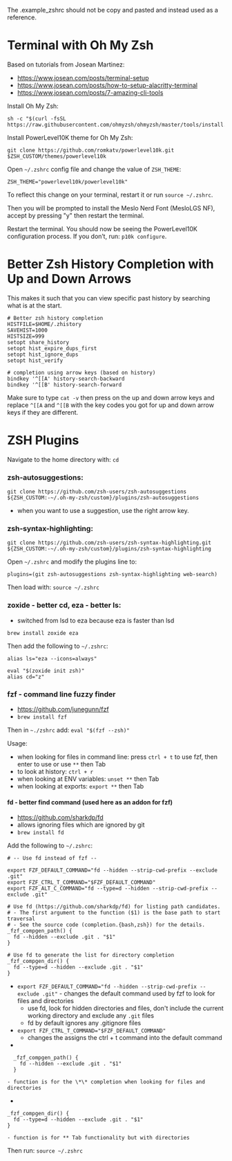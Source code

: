 The .example_zshrc should not be copy and pasted and instead used as a reference.

# Terminal with Oh My Zsh

Based on tutorials from Josean Martinez:

- https://www.josean.com/posts/terminal-setup
- https://www.josean.com/posts/how-to-setup-alacritty-terminal
- https://www.josean.com/posts/7-amazing-cli-tools

Install Oh My Zsh:

```
sh -c "$(curl -fsSL https://raw.githubusercontent.com/ohmyzsh/ohmyzsh/master/tools/install.sh)"
```

Install PowerLevel10K theme for Oh My Zsh:

```
git clone https://github.com/romkatv/powerlevel10k.git $ZSH_CUSTOM/themes/powerlevel10k
```

Open `~/.zshrc` config file and change the value of `ZSH_THEME`:

```
ZSH_THEME="powerlevel10k/powerlevel10k"
```

To reflect this change on your terminal, restart it or run `source ~/.zshrc`.

Then you will be prompted to install the Meslo Nerd Font (MesloLGS NF), accept by pressing "y" then restart the terminal.

Restart the terminal. You should now be seeing the PowerLevel10K configuration process. If you don’t, run: `p10k configure`.

# Better Zsh History Completion with Up and Down Arrows

This makes it such that you can view specific past history by searching what is at the start.

```
# Better zsh history completion
HISTFILE=$HOME/.zhistory
SAVEHIST=1000
HISTSIZE=999
setopt share_history
setopt hist_expire_dups_first
setopt hist_ignore_dups
setopt hist_verify

# completion using arrow keys (based on history)
bindkey '^[[A' history-search-backward
bindkey '^[[B' history-search-forward
```

Make sure to type `cat -v` then press on the up and down arrow keys and replace `^[[A` and `^[[B` with the key codes you got for up and down arrow keys if they are different.

# ZSH Plugins

Navigate to the home directory with: `cd`

### zsh-autosuggestions:

```
git clone https://github.com/zsh-users/zsh-autosuggestions ${ZSH_CUSTOM:-~/.oh-my-zsh/custom}/plugins/zsh-autosuggestions
```

- when you want to use a suggestion, use the right arrow key.

### zsh-syntax-highlighting:

```
git clone https://github.com/zsh-users/zsh-syntax-highlighting.git ${ZSH_CUSTOM:-~/.oh-my-zsh/custom}/plugins/zsh-syntax-highlighting
```

Open `~/.zshrc` and modify the plugins line to:

```
plugins=(git zsh-autosuggestions zsh-syntax-highlighting web-search)
```

Then load with: `source ~/.zshrc`

### zoxide - better cd, eza - better ls:

- switched from lsd to eza because eza is faster than lsd

```
brew install zoxide eza
```

Then add the following to `~/.zshrc`:

```
alias ls="eza --icons=always"

eval "$(zoxide init zsh)"
alias cd="z"
```

### fzf - command line fuzzy finder

- https://github.com/junegunn/fzf
- `brew install fzf`

Then in `~./zshrc` add: `eval "$(fzf --zsh)"`

Usage:

- when looking for files in command line: press `ctrl + t` to use fzf, then enter to use or use `**` then Tab
- to look at history: `ctrl + r`
- when looking at ENV variables: `unset **` then Tab
- when looking at exports: `export **` then Tab

#### fd - better find command (used here as an addon for fzf)

- https://github.com/sharkdp/fd
- allows ignoring files which are ignored by git
- `brew install fd`

Add the following to `~/.zshrc`:

```
# -- Use fd instead of fzf --

export FZF_DEFAULT_COMMAND="fd --hidden --strip-cwd-prefix --exclude .git"
export FZF_CTRL_T_COMMAND="$FZF_DEFAULT_COMMAND"
export FZF_ALT_C_COMMAND="fd --type=d --hidden --strip-cwd-prefix --exclude .git"

# Use fd (https://github.com/sharkdp/fd) for listing path candidates.
# - The first argument to the function ($1) is the base path to start traversal
# - See the source code (completion.{bash,zsh}) for the details.
_fzf_compgen_path() {
  fd --hidden --exclude .git . "$1"
}

# Use fd to generate the list for directory completion
_fzf_compgen_dir() {
  fd --type=d --hidden --exclude .git . "$1"
}
```

- `export FZF_DEFAULT_COMMAND="fd --hidden --strip-cwd-prefix --exclude .git"` - changes the default command used by fzf to look for files and directories
  - use fd, look for hidden directories and files, don't include the current working directory and exclude any `.git` files
  - fd by default ignores any .gitignore files
- `export FZF_CTRL_T_COMMAND="$FZF_DEFAULT_COMMAND"`
  - changes the assigns the ctrl + t command into the default command
-

```
  _fzf_compgen_path() {
    fd --hidden --exclude .git . "$1"
  }
```

    - function is for the \*\* completion when looking for files and directories

-

```
_fzf_compgen_dir() {
  fd --type=d --hidden --exclude .git . "$1"
}
```

    - function is for ** Tab functionality but with directories

Then run: `source ~/.zshrc`
